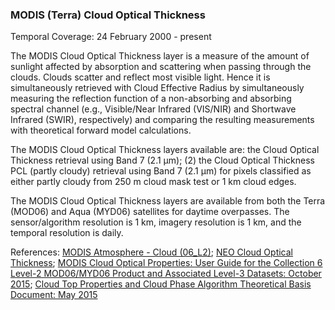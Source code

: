 ### MODIS (Terra) Cloud Optical Thickness
Temporal Coverage: 24 February 2000 - present

The MODIS Cloud Optical Thickness layer is a measure of the amount of sunlight affected by absorption and scattering when passing through the clouds. Clouds scatter and reflect most visible light. Hence it is simultaneously retrieved with Cloud Effective Radius by simultaneously measuring the reflection function of a non-absorbing and absorbing spectral channel (e.g., Visible/Near Infrared (VIS/NIR) and Shortwave Infrared (SWIR), respectively) and comparing the resulting measurements with theoretical forward model calculations.

The MODIS Cloud Optical Thickness layers available are: the Cloud Optical Thickness retrieval using Band 7 (2.1 μm); (2) the Cloud Optical Thickness PCL (partly cloudy) retrieval using Band 7 (2.1 μm) for pixels classified as either partly cloudy from 250 m cloud mask test or 1 km cloud edges.

The MODIS Cloud Optical Thickness layers are available from both the Terra (MOD06) and Aqua (MYD06) satellites for daytime overpasses. The sensor/algorithm resolution is 1 km, imagery resolution is 1 km, and the temporal resolution is daily.

References: [MODIS Atmosphere - Cloud (06_L2)](https://modis-atmos.gsfc.nasa.gov/products/cloud);  [NEO Cloud Optical Thickness](http://neo.sci.gsfc.nasa.gov/view.php?datasetId=MYDAL2_M_CLD_OT); [MODIS Cloud Optical Properties: User Guide for the Collection 6 Level-2 MOD06/MYD06 Product and Associated Level-3 Datasets: October 2015](http://modis-atmos.gsfc.nasa.gov/_docs/C6MOD06OPUserGuide.pdf); [Cloud Top Properties and Cloud Phase Algorithm Theoretical Basis Document: May 2015](http://modis-atmos.gsfc.nasa.gov/_docs/MOD06-ATBD_2015_05_01.pdf)
